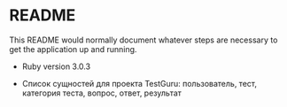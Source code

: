 # README

This README would normally document whatever steps are necessary to get the
application up and running.


* Ruby version 3.0.3

* Список сущностей для проекта TestGuru: пользователь, тест, категория теста, вопрос, ответ, результат
